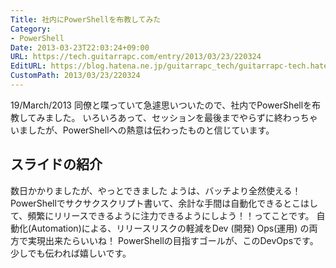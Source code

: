 ```yaml
---
Title: 社内にPowerShellを布教してみた
Category:
- PowerShell
Date: 2013-03-23T22:03:24+09:00
URL: https://tech.guitarrapc.com/entry/2013/03/23/220324
EditURL: https://blog.hatena.ne.jp/guitarrapc_tech/guitarrapc-tech.hatenablog.com/atom/entry/11696248318757675509
CustomPath: 2013/03/23/220324
---
```


19/March/2013 同僚と喋っていて急遽思いついたので、社内でPowerShellを布教してみました。 いろいろあって、セッションを最後までやらずに終わっちゃいましたが、PowerShellへの熱意は伝わったものと信じています。
## スライドの紹介
数日かかりましたが、やっとできました
ようは、バッチより全然使える！ PowerShellでサクサクスクリプト書いて、余計な手間は自動化できるとこはして、頻繁にリリースできるように注力できるようにしよう！！ってことです。 自動化(Automation)による、リリースリスクの軽減をDev (開発) Ops(運用) の両方で実現出来たらいいね！ PowerShellの目指すゴールが、このDevOpsです。 少しでも伝われば嬉しいです。
